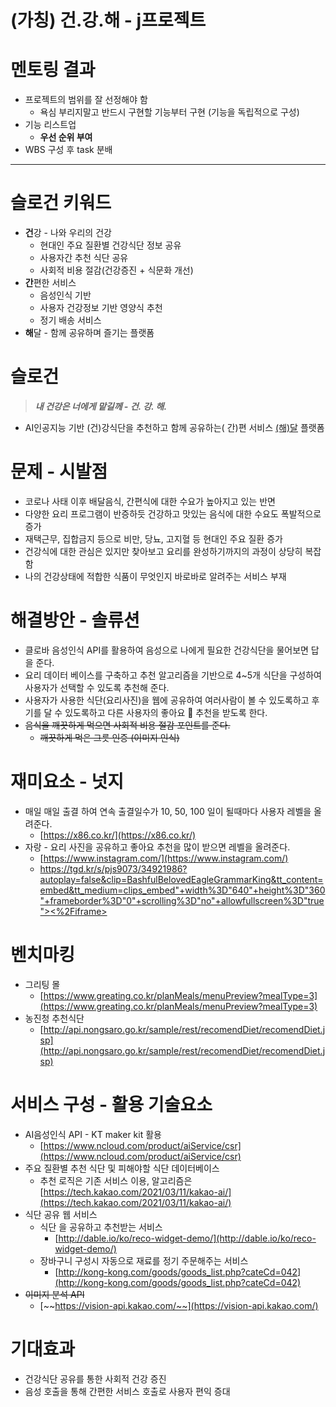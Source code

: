 # (가칭) 건.강.해 - j프로젝트

# 멘토링 결과

- 프로젝트의 범위를 잘 선정해야 함
    - 욕심 부리지말고 반드시 구현할 기능부터 구현 (기능을 독립적으로 구성)
- 기능 리스트업
    - **우선 순위 부여**
- WBS 구성 후 task 분배

---

# 슬로건 키워드

- **건**강 - 나와 우리의 건강
    - 현대인 주요 질환별 건강식단 정보 공유
    - 사용자간 추천 식단 공유
    - 사회적 비용 절감(건강증진 + 식문화 개선)
- **간**편한 서비스
    - 음성인식 기반
    - 사용자 건강정보 기반 영양식 추천
    - 정기 배송 서비스
- **해**달 - 함께 공유하며 즐기는 플랫폼

# 슬로건

> ***내 건강은 너에게 맡길께 - 건. 강. 해.***

- AI인공지능 기반 (건)강식단을 추천하고 함께 공유하는( 간)편 서비스 [(해)달](https://wordrow.kr/%EC%9D%98%EB%AF%B8/%ED%95%B4%EB%9D%BD/) 플랫폼

# 문제 - 시발점

- 코로나 사태 이후 배달음식, 간편식에 대한 수요가 높아지고 있는 반면
- 다양한 요리 프로그램이 반증하듯 건강하고 맛있는 음식에 대한 수요도 폭발적으로 증가
- 재택근무, 집합금지 등으로 비만, 당뇨, 고지혈 등 현대인 주요 질환 증가
- 건강식에 대한 관심은 있지만 찾아보고 요리를 완성하기까지의 과정이 상당히 복잡함
- 나의 건강상태에 적합한 식품이 무엇인지 바로바로 알려주는 서비스 부재

# 해결방안 - 솔류션

- 클로바 음성인식 API를 활용하여 음성으로 나에게 필요한 건강식단을 물어보면 답을 준다.
- 요리 데이터 베이스를 구축하고 추천 알고리즘을 기반으로 4~5개 식단을 구성하여 사용자가 선택할 수 있도록 추천해 준다.
- 사용자가 사용한 식단(요리사진)을 웹에 공유하여 여러사람이 볼 수 있도록하고 후기를 달 수 있도록하고 다른 사용자의 좋아요 🥰 추천을 받도록 한다.
- ~~음식을 깨끗하게 먹으면 사회적 비용 절감 포인트를 준다.~~
    - ~~깨끗하게 먹은 그릇 인증 (이미지 인식)~~

# 재미요소 - 넛지

- 매일 매일 출결 하여 연속 출결일수가 10, 50, 100 일이 될때마다 사용자 레벨을 올려준다.
    - [https://x86.co.kr/](https://x86.co.kr/)
- 자랑 - 요리 사진을 공유하고 좋아요 추천을 많이 받으면 레벨을 올려준다.
    - [https://www.instagram.com/](https://www.instagram.com/)
    - [https://tgd.kr/s/pjs9073/34921986?autoplay=false&clip=BashfulBelovedEagleGrammarKing&tt_content=embed&tt_medium=clips_embed"+width%3D"640"+height%3D"360"+frameborder%3D"0"+scrolling%3D"no"+allowfullscreen%3D"true"><%2Fiframe>](https://tgd.kr/s/pjs9073/34921986?autoplay=false&clip=BashfulBelovedEagleGrammarKing&tt_content=embed&tt_medium=clips_embed%22+width%3D%22640%22+height%3D%22360%22+frameborder%3D%220%22+scrolling%3D%22no%22+allowfullscreen%3D%22true%22%3E%3C%2Fiframe%3E)

# 벤치마킹

- 그리팅 몰
    - [https://www.greating.co.kr/planMeals/menuPreview?mealType=3](https://www.greating.co.kr/planMeals/menuPreview?mealType=3)
- 농진청 추천식단
    - [http://api.nongsaro.go.kr/sample/rest/recomendDiet/recomendDiet.jsp](http://api.nongsaro.go.kr/sample/rest/recomendDiet/recomendDiet.jsp)

# 서비스 구성 - 활용 기술요소

- AI음성인식 API - KT maker kit 활용
    - [https://www.ncloud.com/product/aiService/csr](https://www.ncloud.com/product/aiService/csr)
- 주요 질환별 추천 식단 및 피해야할 식단 데이터베이스
    - 추천 로직은 기존 서비스 이용, 알고리즘은 [https://tech.kakao.com/2021/03/11/kakao-ai/](https://tech.kakao.com/2021/03/11/kakao-ai/)
- 식단 공유 웹 서비스
    - 식단 을 공유하고 추천받는 서비스
        - [http://dable.io/ko/reco-widget-demo/](http://dable.io/ko/reco-widget-demo/)
    - 장바구니 구성시 자동으로 재료를 정기 주문해주는 서비스
        - [http://kong-kong.com/goods/goods_list.php?cateCd=042](http://kong-kong.com/goods/goods_list.php?cateCd=042)
- ~~이미지 분석 API~~
    - [~~https://vision-api.kakao.com/~~](https://vision-api.kakao.com/)

# 기대효과

- 건강식단 공유를 통한 사회적 건강 증진
- 음성 호출을 통해 간편한 서비스 호출로 사용자 편익 증대